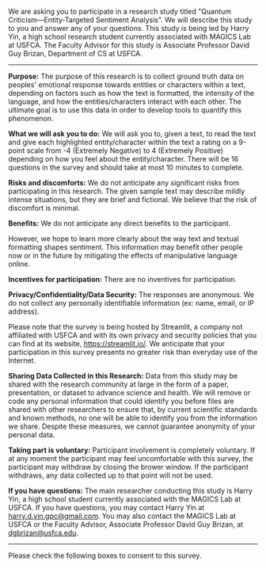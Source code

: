 We are asking you to participate in a research study titled "Quantum Criticism—Entity-Targeted Sentiment Analysis". We will describe this study to you and answer any of your questions. This study is being led by Harry Yin, a high school research student currently associated with MAGICS Lab at USFCA. The Faculty Advisor for this study is Associate Professor David Guy Brizan, Department of CS at USFCA.

---

**Purpose:**
The purpose of this research is to collect ground truth data on peoples' emotional response towards entities or characters within a text, depending on factors such as how the text is formatted, the intensity of the language, and how the entities/characters interact with each other. The ultimate goal is to use this data in order to develop tools to quantify this phenomenon.

**What we will ask you to do:**
We will ask you to, given a text, to read the text and give each highlighted entity/character within the text a rating on a 9-point scale from -4 (Extremely Negative) to 4 (Extremely Positive) depending on how you feel about the entity/character. There will be 16 questions in the survey and should take at most 10 minutes to complete.

**Risks and discomforts:**
We do not anticipate any significant risks from participating in this research. The given sample text may describe mildly intense situations, but they are brief and fictional. We believe that the risk of discomfort is minimal.

**Benefits:**
We do not anticipate any direct benefits to the participant.

However, we hope to learn more clearly about the way text and textual formatting shapes sentiment. This information may benefit other people now or in the future by mitigating the effects of manipulative language online.

**Incentives for participation:**
There are no inventives for participation.

**Privacy/Confidentiality/Data Security:**
The responses are anonymous. We do not collect any personally identifiable information (ex: name, email, or IP address).

Please note that the survey is being hosted by Streamlit, a company not affiliated with USFCA and with its own privacy and security policies that you can find at its website, https://streamlit.io/. We anticipate that your participation in this survey presents no greater risk than everyday use of the Internet.

**Sharing Data Collected in this Research:**
Data from this study may be shared with the research community at large in the form of a paper, presentation, or dataset to advance science and health. We will remove or code any personal information that could identify you before files are shared with other researchers to ensure that, by current scientific standards and known methods, no one will be able to identify you from the information we share. Despite these measures, we cannot guarantee anonymity of your personal data.

**Taking part is voluntary:**
Participant involvement is completely voluntary. If at any moment the participant may feel uncomfortable with this survey, the participant may withdraw by closing the brower window. If the participant withdraws, any data collected up to that point will not be used.

**If you have questions:**
The main researcher conducting this study is Harry Yin, a high school student currently associated with the MAGICS Lab at USFCA. If you have questions, you may contact Harry Yin at harry.d.yin.gpc@gmail.com. You may also contact the MAGICS Lab at USFCA or the Faculty Advisor, Associate Professor David Guy Brizan, at dgbrizan@usfca.edu.

---

Please check the following boxes to consent to this survey.